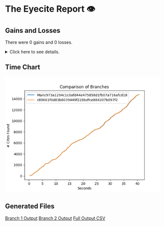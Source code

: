 # The Eyecite Report :eye:



Gains and Losses
---------
There were 0 gains and 0 losses.

<details>
<summary>Click here to see details.</summary>

|     id     |  Gain  |  Loss  |
| ---------- | ------ | ------ |


</details>



Time Chart
---------

![image](https://raw.githubusercontent.com/freelawproject/eyecite/artifacts/203/results/chart.png)


Generated Files
---------

[Branch 1 Output](https://raw.githubusercontent.com/freelawproject/eyecite/artifacts/203/results/973a1294c1c0afd44e475858d1fb07a716afcd18.json)
[Branch 2 Output](https://raw.githubusercontent.com/freelawproject/eyecite/artifacts/203/results/c89661f0d83b8039449f228bdfce884207b097f2.json)
[Full Output CSV ](https://raw.githubusercontent.com/freelawproject/eyecite/artifacts/203/results/output.csv)
